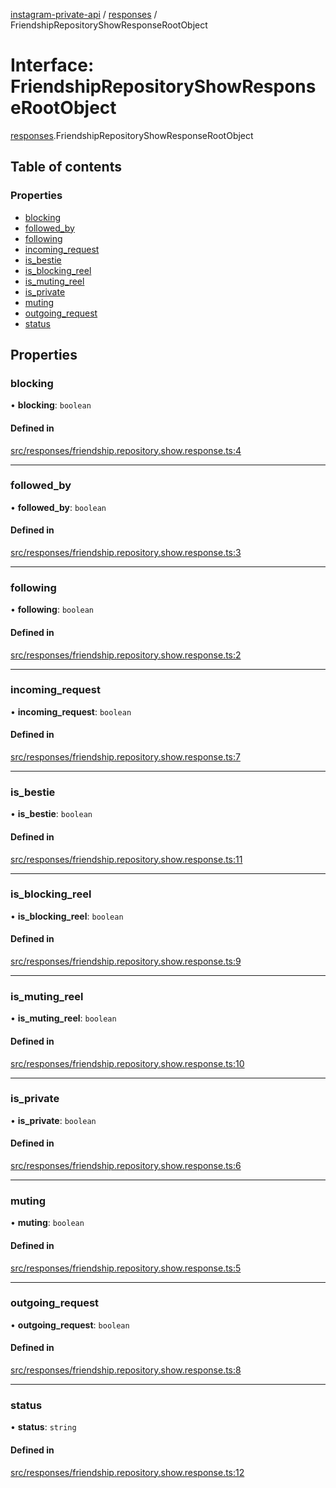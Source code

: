 [instagram-private-api](../../README.md) / [responses](../../modules/responses.md) / FriendshipRepositoryShowResponseRootObject

# Interface: FriendshipRepositoryShowResponseRootObject

[responses](../../modules/responses.md).FriendshipRepositoryShowResponseRootObject

## Table of contents

### Properties

- [blocking](FriendshipRepositoryShowResponseRootObject.md#blocking)
- [followed\_by](FriendshipRepositoryShowResponseRootObject.md#followed_by)
- [following](FriendshipRepositoryShowResponseRootObject.md#following)
- [incoming\_request](FriendshipRepositoryShowResponseRootObject.md#incoming_request)
- [is\_bestie](FriendshipRepositoryShowResponseRootObject.md#is_bestie)
- [is\_blocking\_reel](FriendshipRepositoryShowResponseRootObject.md#is_blocking_reel)
- [is\_muting\_reel](FriendshipRepositoryShowResponseRootObject.md#is_muting_reel)
- [is\_private](FriendshipRepositoryShowResponseRootObject.md#is_private)
- [muting](FriendshipRepositoryShowResponseRootObject.md#muting)
- [outgoing\_request](FriendshipRepositoryShowResponseRootObject.md#outgoing_request)
- [status](FriendshipRepositoryShowResponseRootObject.md#status)

## Properties

### blocking

• **blocking**: `boolean`

#### Defined in

[src/responses/friendship.repository.show.response.ts:4](https://github.com/Nerixyz/instagram-private-api/blob/b3351b9/src/responses/friendship.repository.show.response.ts#L4)

___

### followed\_by

• **followed\_by**: `boolean`

#### Defined in

[src/responses/friendship.repository.show.response.ts:3](https://github.com/Nerixyz/instagram-private-api/blob/b3351b9/src/responses/friendship.repository.show.response.ts#L3)

___

### following

• **following**: `boolean`

#### Defined in

[src/responses/friendship.repository.show.response.ts:2](https://github.com/Nerixyz/instagram-private-api/blob/b3351b9/src/responses/friendship.repository.show.response.ts#L2)

___

### incoming\_request

• **incoming\_request**: `boolean`

#### Defined in

[src/responses/friendship.repository.show.response.ts:7](https://github.com/Nerixyz/instagram-private-api/blob/b3351b9/src/responses/friendship.repository.show.response.ts#L7)

___

### is\_bestie

• **is\_bestie**: `boolean`

#### Defined in

[src/responses/friendship.repository.show.response.ts:11](https://github.com/Nerixyz/instagram-private-api/blob/b3351b9/src/responses/friendship.repository.show.response.ts#L11)

___

### is\_blocking\_reel

• **is\_blocking\_reel**: `boolean`

#### Defined in

[src/responses/friendship.repository.show.response.ts:9](https://github.com/Nerixyz/instagram-private-api/blob/b3351b9/src/responses/friendship.repository.show.response.ts#L9)

___

### is\_muting\_reel

• **is\_muting\_reel**: `boolean`

#### Defined in

[src/responses/friendship.repository.show.response.ts:10](https://github.com/Nerixyz/instagram-private-api/blob/b3351b9/src/responses/friendship.repository.show.response.ts#L10)

___

### is\_private

• **is\_private**: `boolean`

#### Defined in

[src/responses/friendship.repository.show.response.ts:6](https://github.com/Nerixyz/instagram-private-api/blob/b3351b9/src/responses/friendship.repository.show.response.ts#L6)

___

### muting

• **muting**: `boolean`

#### Defined in

[src/responses/friendship.repository.show.response.ts:5](https://github.com/Nerixyz/instagram-private-api/blob/b3351b9/src/responses/friendship.repository.show.response.ts#L5)

___

### outgoing\_request

• **outgoing\_request**: `boolean`

#### Defined in

[src/responses/friendship.repository.show.response.ts:8](https://github.com/Nerixyz/instagram-private-api/blob/b3351b9/src/responses/friendship.repository.show.response.ts#L8)

___

### status

• **status**: `string`

#### Defined in

[src/responses/friendship.repository.show.response.ts:12](https://github.com/Nerixyz/instagram-private-api/blob/b3351b9/src/responses/friendship.repository.show.response.ts#L12)
